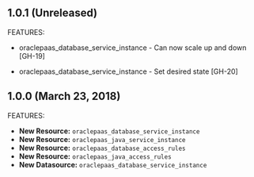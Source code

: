 ## 1.0.1 (Unreleased)

FEATURES:

* oraclepaas_database_service_instance - Can now scale up and down [GH-19]

* oraclepaas_database_service_instance - Set desired state [GH-20]

## 1.0.0 (March 23, 2018)

FEATURES:

* **New Resource:** `oraclepaas_database_service_instance`
* **New Resource:** `oraclepaas_java_service_instance`
* **New Resource:** `oraclepaas_database_access_rules`
* **New Resource:** `oraclepaas_java_access_rules`
* **New Datasource:** `oraclepaas_database_service_instance`
